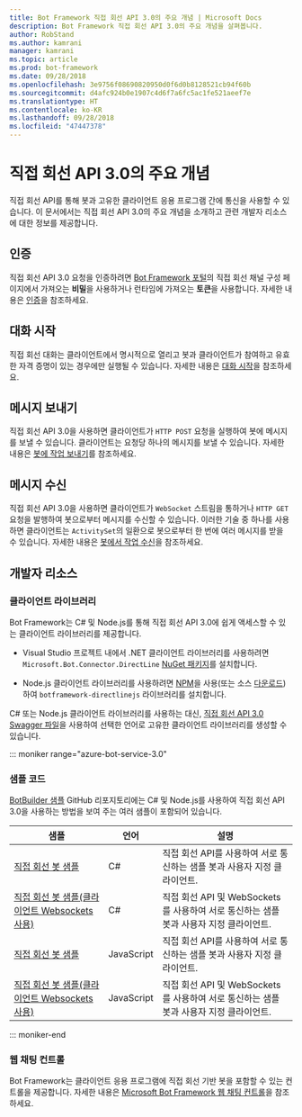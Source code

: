 ```yaml
---
title: Bot Framework 직접 회선 API 3.0의 주요 개념 | Microsoft Docs
description: Bot Framework 직접 회선 API 3.0의 주요 개념을 살펴봅니다.
author: RobStand
ms.author: kamrani
manager: kamrani
ms.topic: article
ms.prod: bot-framework
ms.date: 09/28/2018
ms.openlocfilehash: 3e9756f08690820950d0f6d0b8128521cb94f60b
ms.sourcegitcommit: d4afc924b0e1907c4d6f7a6fc5ac1fe521aeef7e
ms.translationtype: HT
ms.contentlocale: ko-KR
ms.lasthandoff: 09/28/2018
ms.locfileid: "47447378"
---
```

# <a name="key-concepts-in-direct-line-api-30"></a>직접 회선 API 3.0의 주요 개념

직접 회선 API를 통해 봇과 고유한 클라이언트 응용 프로그램 간에 통신을 사용할 수 있습니다. 이 문서에서는 직접 회선 API 3.0의 주요 개념을 소개하고 관련 개발자 리소스에 대한 정보를 제공합니다.

## <a name="authentication"></a>인증

직접 회선 API 3.0 요청을 인증하려면 <a href="https://dev.botframework.com/" target="_blank">Bot Framework 포털</a>의 직접 회선 채널 구성 페이지에서 가져오는 **비밀**을 사용하거나 런타임에 가져오는 **토큰**을 사용합니다. 자세한 내용은 [인증](bot-framework-rest-direct-line-3-0-authentication.md)을 참조하세요.

## <a name="starting-a-conversation"></a>대화 시작

직접 회선 대화는 클라이언트에서 명시적으로 열리고 봇과 클라이언트가 참여하고 유효한 자격 증명이 있는 경우에만 실행될 수 있습니다. 자세한 내용은 [대화 시작](bot-framework-rest-direct-line-3-0-start-conversation.md)을 참조하세요.

## <a name="sending-messages"></a>메시지 보내기

직접 회선 API 3.0을 사용하면 클라이언트가 `HTTP POST` 요청을 실행하여 봇에 메시지를 보낼 수 있습니다. 클라이언트는 요청당 하나의 메시지를 보낼 수 있습니다. 자세한 내용은 [봇에 작업 보내기](bot-framework-rest-direct-line-3-0-send-activity.md)를 참조하세요.

## <a name="receiving-messages"></a>메시지 수신

직접 회선 API 3.0을 사용하면 클라이언트가 `WebSocket` 스트림을 통하거나 `HTTP GET` 요청을 발행하여 봇으로부터 메시지를 수신할 수 있습니다. 이러한 기술 중 하나를 사용하면 클라이언트는 `ActivitySet`의 일환으로 봇으로부터 한 번에 여러 메시지를 받을 수 있습니다. 자세한 내용은 [봇에서 작업 수신](bot-framework-rest-direct-line-3-0-receive-activities.md)을 참조하세요.

## <a name="developer-resources"></a>개발자 리소스

### <a name="client-libraries"></a>클라이언트 라이브러리

Bot Framework는 C# 및 Node.js를 통해 직접 회선 API 3.0에 쉽게 액세스할 수 있는 클라이언트 라이브러리를 제공합니다. 

- Visual Studio 프로젝트 내에서 .NET 클라이언트 라이브러리를 사용하려면 `Microsoft.Bot.Connector.DirectLine` <a href="https://www.nuget.org/packages/Microsoft.Bot.Connector.DirectLine" target="_blank">NuGet 패키지</a>를 설치합니다. 

- Node.js 클라이언트 라이브러리를 사용하려면 <a href="https://www.npmjs.com/package/botframework-directlinejs" target="_blank">NPM</a>을 사용(또는 소스 <a href="https://github.com/Microsoft/BotFramework-DirectLineJS" target="_blank">다운로드</a>)하여 `botframework-directlinejs` 라이브러리를 설치합니다.

C# 또는 Node.js 클라이언트 라이브러리를 사용하는 대신, <a href="https://docs.botframework.com/en-us/restapi/directline3/swagger.json" target="_blank">직접 회선 API 3.0 Swagger 파일</a>을 사용하여 선택한 언어로 고유한 클라이언트 라이브러리를 생성할 수 있습니다.

::: moniker range="azure-bot-service-3.0"

### <a name="sample-code"></a>샘플 코드

<a href="https://github.com/Microsoft/BotBuilder-Samples/tree/v3-sdk-samples" target="_blank">BotBuilder 샘플</a> GitHub 리포지토리에는 C# 및 Node.js를 사용하여 직접 회선 API 3.0을 사용하는 방법을 보여 주는 여러 샘플이 포함되어 있습니다.

| 샘플 | 언어 | 설명 |
|----|----|----|
| <a href="https://github.com/Microsoft/BotBuilder-Samples/tree/v3-sdk-samples/CSharp/core-DirectLine" target="_blank">직접 회선 봇 샘플</a> | C# | 직접 회선 API를 사용하여 서로 통신하는 샘플 봇과 사용자 지정 클라이언트. |
| <a href="https://github.com/Microsoft/BotBuilder-Samples/tree/v3-sdk-samples/CSharp/core-DirectLineWebSockets" target="_blank">직접 회선 봇 샘플(클라이언트 Websockets 사용)</a> | C# | 직접 회선 API 및 WebSockets를 사용하여 서로 통신하는 샘플 봇과 사용자 지정 클라이언트. |
| <a href="https://github.com/Microsoft/BotBuilder-Samples/tree/v3-sdk-samples/Node/core-DirectLine" target="_blank">직접 회선 봇 샘플</a> | JavaScript | 직접 회선 API를 사용하여 서로 통신하는 샘플 봇과 사용자 지정 클라이언트. |
| <a href="https://github.com/Microsoft/BotBuilder-Samples/tree/v3-sdk-samples/Node/core-DirectLineWebSockets" target="_blank">직접 회선 봇 샘플(클라이언트 Websockets 사용)</a> | JavaScript | 직접 회선 API 및 WebSockets를 사용하여 서로 통신하는 샘플 봇과 사용자 지정 클라이언트. |

::: moniker-end

### <a name="web-chat-control"></a>웹 채팅 컨트롤 

Bot Framework는 클라이언트 응용 프로그램에 직접 회선 기반 봇을 포함할 수 있는 컨트롤을 제공합니다. 자세한 내용은 <a href="https://github.com/Microsoft/BotFramework-WebChat" target="_blank">Microsoft Bot Framework 웹 채팅 컨트롤</a>을 참조하세요.
